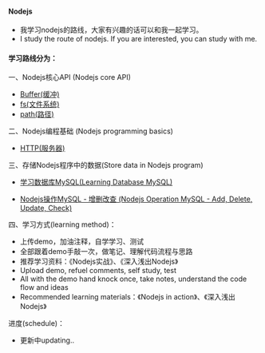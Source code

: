 #### Nodejs

- 我学习nodejs的路线，大家有兴趣的话可以和我一起学习。
- I study the route of nodejs. If you are interested, you can study with me.

#### 学习路线分为：

一、Nodejs核心API (Nodejs core API)
 - [Buffer(缓冲)](https://github.com/liangfengbo/nodejs/tree/master/nodejs-api/buffer)
 - [fs(文件系统)](https://github.com/liangfengbo/nodejs/tree/master/nodejs-api/fs)
 - [path(路径)](https://github.com/liangfengbo/nodejs/tree/master/nodejs-api/path)
 
二、Nodejs编程基础 (Nodejs programming basics)
 - [HTTP(服务器)](https://github.com/liangfengbo/nodejs/tree/master/nodejs-api/http)

三、存储Nodejs程序中的数据(Store data in Nodejs program)
 - [学习数据库MySQL(Learning Database MySQL)](https://github.com/liangfengbo/frontend/issues/20)
 
 - [ Nodejs操作MySQL - 增删改查 (Nodejs Operation MySQL - Add, Delete, Update, Check) ](https://github.com/liangfengbo/nodejs/tree/master/nodejs-mysql)


四、学习方式(learning method)：

- 上传demo，加油注释，自学学习、测试
- 全部跟着demo手敲一次，做笔记、理解代码流程与思路
- 推荐学习资料：《Nodejs实战》、《深入浅出Nodejs》
- Upload demo, refuel comments, self study, test
- All with the demo hand knock once, take notes, understand the code flow and ideas
- Recommended learning materials：《Nodejs in action》、《深入浅出Nodejs》


进度(schedule)：
 - 更新中updating..
